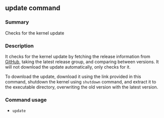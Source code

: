 ## update command

### Summary

Checks for the kernel update

### Description

It checks for the kernel update by fetching the release information from [GitHub](http://github.com/Aptivi/NitrocidKS), taking the latest release group, and comparing between versions. It will not download the update automatically, only checks for it.

To download the update, download it using the link provided in this command, shutdown the kernel using `shutdown` command, and extract it to the executable directory, overwriting the old version with the latest version.

### Command usage

* `update`